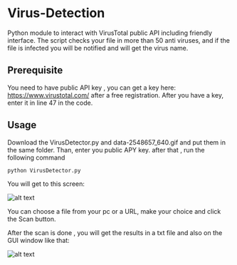 # Virus-Detection
Python module to interact with VirusTotal public API including friendly interface.
The script checks your file in more than 50 anti viruses, and if the file is infected you will be notified and will get the virus name.

## Prerequisite
You need to have public API key , you can get a key here: https://www.virustotal.com/ after a free registration.
After you have a key, enter it in line 47 in the code.

## Usage
Download the VirusDetector.py and data-2548657_640.gif and put them in the same folder.
Than, enter you public APY key.
after that , run the following command
````
python VirusDetector.py
````

You will get to this screen: 

![alt text](https://github.com/eladshamailov/VirusDetection/blob/master/GUIentrance.PNG)

You can choose a file from your pc or a URL, make your choice and click the  Scan button.

After the scan is done , you will get the results in a txt file and also on the GUI window like that:

![alt text](https://github.com/eladshamailov/VirusDetection/blob/master/GUIinside.PNG)


